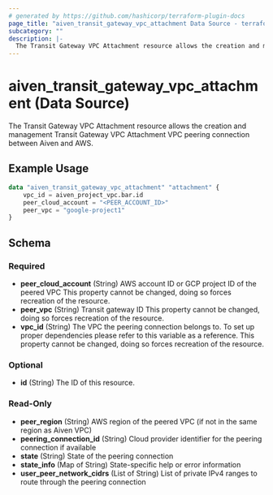 ```yaml
---
# generated by https://github.com/hashicorp/terraform-plugin-docs
page_title: "aiven_transit_gateway_vpc_attachment Data Source - terraform-provider-aiven"
subcategory: ""
description: |-
  The Transit Gateway VPC Attachment resource allows the creation and management Transit Gateway VPC Attachment VPC peering connection between Aiven and AWS.
---
```


# aiven_transit_gateway_vpc_attachment (Data Source)

The Transit Gateway VPC Attachment resource allows the creation and management Transit Gateway VPC Attachment VPC peering connection between Aiven and AWS.

## Example Usage

```terraform
data "aiven_transit_gateway_vpc_attachment" "attachment" {
    vpc_id = aiven_project_vpc.bar.id
    peer_cloud_account = "<PEER_ACCOUNT_ID>"
    peer_vpc = "google-project1"
}
```

<!-- schema generated by tfplugindocs -->
## Schema

### Required

- **peer_cloud_account** (String) AWS account ID or GCP project ID of the peered VPC This property cannot be changed, doing so forces recreation of the resource.
- **peer_vpc** (String) Transit gateway ID This property cannot be changed, doing so forces recreation of the resource.
- **vpc_id** (String) The VPC the peering connection belongs to. To set up proper dependencies please refer to this variable as a reference. This property cannot be changed, doing so forces recreation of the resource.

### Optional

- **id** (String) The ID of this resource.

### Read-Only

- **peer_region** (String) AWS region of the peered VPC (if not in the same region as Aiven VPC)
- **peering_connection_id** (String) Cloud provider identifier for the peering connection if available
- **state** (String) State of the peering connection
- **state_info** (Map of String) State-specific help or error information
- **user_peer_network_cidrs** (List of String) List of private IPv4 ranges to route through the peering connection


